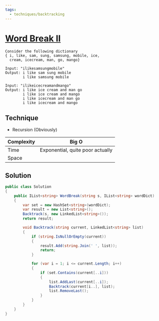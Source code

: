 ```yaml
---
tags:
  - techniques/backtracking
---
```


# [Word Break II](https://leetcode.com/problems/word-break-ii)

```
Consider the following dictionary
{ i, like, sam, sung, samsung, mobile, ice,
  cream, icecream, man, go, mango}

Input: "ilikesamsungmobile"
Output: i like sam sung mobile
        i like samsung mobile

Input: "ilikeicecreamandmango"
Output: i like ice cream and man go
        i like ice cream and mango
        i like icecream and man go
        i like icecream and mango
```

## Technique

- Recursion (Obviously)


| Complexity | Big O                            |
| ---------- | -------------------------------- |
| Time       | Exponential, quite poor actually |
| Space      |                                  |

## Solution

```csharp
public class Solution
{
    public IList<string> WordBreak(string s, IList<string> wordDict)
    {
        var set = new HashSet<string>(wordDict);
        var result = new List<string>();
        Backtrack(s, new LinkedList<string>());
        return result;

        void Backtrack(string current, LinkedList<string> list)
        {
            if (string.IsNullOrEmpty(current))
            {
                result.Add(string.Join(' ', list));
                return;
            }

            for (var i = 1; i <= current.Length; i++)
            {
                if (set.Contains(current[..i]))
                {
                    list.AddLast(current[..i]);
                    Backtrack(current[i..], list);
                    list.RemoveLast();
                }
            }
        }
    }
}
```
